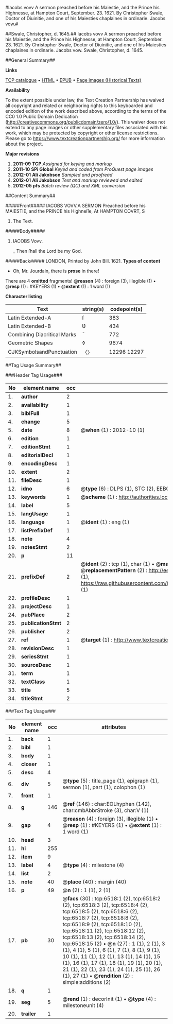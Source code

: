 #Iacobs vovv A sermon preached before his Maiestie, and the Prince his Highnesse, at Hampton Court, September. 23. 1621. By Christopher Swale, Doctor of Diuinitie, and one of his Maiesties chaplaines in ordinarie. Jacobs vow.#

##Swale, Christopher, d. 1645.##
Iacobs vovv A sermon preached before his Maiestie, and the Prince his Highnesse, at Hampton Court, September. 23. 1621. By Christopher Swale, Doctor of Diuinitie, and one of his Maiesties chaplaines in ordinarie.
Jacobs vow.
Swale, Christopher, d. 1645.

##General Summary##

**Links**

[TCP catalogue](http://www.ota.ox.ac.uk/tcp/)  • 
[HTML](http://tei.it.ox.ac.uk/tcp/Texts-HTML/free/A13/A13214.html)  • 
[EPUB](http://tei.it.ox.ac.uk/tcp/Texts-EPUB/free/A13/A13214.epub) • 
[Page images (Historical Texts)](https://historicaltexts.jisc.ac.uk/eebo-99841903e)

**Availability**

To the extent possible under law, the Text Creation Partnership has waived all copyright and related or neighboring rights to this keyboarded and encoded edition of the work described above, according to the terms of the CC0 1.0 Public Domain Dedication (http://creativecommons.org/publicdomain/zero/1.0/). This waiver does not extend to any page images or other supplementary files associated with this work, which may be protected by copyright or other license restrictions. Please go to https://www.textcreationpartnership.org/ for more information about the project.

**Major revisions**

1. __2011-09__ __TCP__ *Assigned for keying and markup*
1. __2011-10__ __SPi Global__ *Keyed and coded from ProQuest page images*
1. __2012-01__ __Ali Jakobson__ *Sampled and proofread*
1. __2012-01__ __Ali Jakobson__ *Text and markup reviewed and edited*
1. __2012-05__ __pfs__ *Batch review (QC) and XML conversion*

##Content Summary##

#####Front#####
IACOBS VOVV.A SERMON Preached before his MAIESTIE, and the PRINCE his Highneſſe, At HAMPTON COVRT, S
1. The Text.

#####Body#####

1. IACOBS Vovv.

    _ Then ſhall the Lord be my God.

#####Back#####
LONDON, Printed by John Bill. 1621.
**Types of content**

  * Oh, Mr. Jourdain, there is **prose** in there!

There are 4 **omitted** fragments! 
 @__reason__ (4) : foreign (3), illegible (1)  •  @__resp__ (1) : #KEYERS (1)  •  @__extent__ (1) : 1 word (1)

**Character listing**


|Text|string(s)|codepoint(s)|
|---|---|---|
|Latin Extended-A|ſ|383|
|Latin Extended-B|Ʋ|434|
|Combining             Diacritical Marks|̄|772|
|Geometric Shapes|◊|9674|
|CJKSymbolsandPunctuation|〈〉|12296 12297|

##Tag Usage Summary##

###Header Tag Usage###

|No|element name|occ|attributes|
|---|---|---|---|
|1.|__author__|2||
|2.|__availability__|1||
|3.|__biblFull__|1||
|4.|__change__|5||
|5.|__date__|8| @__when__ (1) : 2012-10 (1)|
|6.|__edition__|1||
|7.|__editionStmt__|1||
|8.|__editorialDecl__|1||
|9.|__encodingDesc__|1||
|10.|__extent__|2||
|11.|__fileDesc__|1||
|12.|__idno__|6| @__type__ (6) : DLPS (1), STC (2), EEBO-CITATION (1), PROQUEST (1), VID (1)|
|13.|__keywords__|1| @__scheme__ (1) : http://authorities.loc.gov/ (1)|
|14.|__label__|5||
|15.|__langUsage__|1||
|16.|__language__|1| @__ident__ (1) : eng (1)|
|17.|__listPrefixDef__|1||
|18.|__note__|4||
|19.|__notesStmt__|2||
|20.|__p__|11||
|21.|__prefixDef__|2| @__ident__ (2) : tcp (1), char (1)  •  @__matchPattern__ (2) : ([0-9\-]+):([0-9IVX]+) (1), (.+) (1)  •  @__replacementPattern__ (2) : http://eebo.chadwyck.com/downloadtiff?vid=$1&page=$2 (1), https://raw.githubusercontent.com/textcreationpartnership/Texts/master/tcpchars.xml#$1 (1)|
|22.|__profileDesc__|1||
|23.|__projectDesc__|1||
|24.|__pubPlace__|2||
|25.|__publicationStmt__|2||
|26.|__publisher__|2||
|27.|__ref__|1| @__target__ (1) : http://www.textcreationpartnership.org/docs/. (1)|
|28.|__revisionDesc__|1||
|29.|__seriesStmt__|1||
|30.|__sourceDesc__|1||
|31.|__term__|1||
|32.|__textClass__|1||
|33.|__title__|5||
|34.|__titleStmt__|2||


###Text Tag Usage###

|No|element name|occ|attributes|
|---|---|---|---|
|1.|__back__|1||
|2.|__bibl__|1||
|3.|__body__|1||
|4.|__closer__|1||
|5.|__desc__|4||
|6.|__div__|5| @__type__ (5) : title_page (1), epigraph (1), sermon (1), part (1), colophon (1)|
|7.|__front__|1||
|8.|__g__|146| @__ref__ (146) : char:EOLhyphen (142), char:cmbAbbrStroke (3), char:V (1)|
|9.|__gap__|4| @__reason__ (4) : foreign (3), illegible (1)  •  @__resp__ (1) : #KEYERS (1)  •  @__extent__ (1) : 1 word (1)|
|10.|__head__|3||
|11.|__hi__|255||
|12.|__item__|9||
|13.|__label__|4| @__type__ (4) : milestone (4)|
|14.|__list__|2||
|15.|__note__|40| @__place__ (40) : margin (40)|
|16.|__p__|49| @__n__ (2) : 1 (1), 2 (1)|
|17.|__pb__|30| @__facs__ (30) : tcp:6518:1 (2), tcp:6518:2 (2), tcp:6518:3 (2), tcp:6518:4 (2), tcp:6518:5 (2), tcp:6518:6 (2), tcp:6518:7 (2), tcp:6518:8 (2), tcp:6518:9 (2), tcp:6518:10 (2), tcp:6518:11 (2), tcp:6518:12 (2), tcp:6518:13 (2), tcp:6518:14 (2), tcp:6518:15 (2)  •  @__n__ (27) : 1 (1), 2 (1), 3 (1), 4 (1), 5 (1), 6 (1), 7 (1), 8 (1), 9 (1), 10 (1), 11 (1), 12 (1), 13 (1), 14 (1), 15 (1), 16 (1), 17 (1), 18 (1), 19 (1), 20 (1), 21 (1), 22 (1), 23 (1), 24 (1), 25 (1), 26 (1), 27 (1)  •  @__rendition__ (2) : simple:additions (2)|
|18.|__q__|1||
|19.|__seg__|5| @__rend__ (1) : decorInit (1)  •  @__type__ (4) : milestoneunit (4)|
|20.|__trailer__|1||
